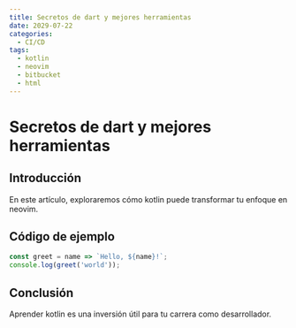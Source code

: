 ```yaml
---
title: Secretos de dart y mejores herramientas
date: 2029-07-22
categories:
  - CI/CD
tags:
  - kotlin
  - neovim
  - bitbucket
  - html
---
```


# Secretos de dart y mejores herramientas

## Introducción

En este artículo, exploraremos cómo kotlin puede transformar tu enfoque en neovim.

## Código de ejemplo

```javascript
const greet = name => `Hello, ${name}!`;
console.log(greet('world'));
```

## Conclusión

Aprender kotlin es una inversión útil para tu carrera como desarrollador.